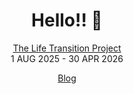<div align="center">

# Hello!! 👋


[The Life Transition Project](https://github.com/hongkim25/TLTP)  
1 AUG 2025 - 30 APR 2026

[Blog](https://hongkim25.hashnode.dev)
</div>